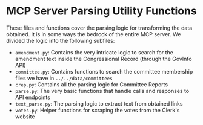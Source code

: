 # MCP Server Parsing Utility Functions

These files and functions cover the parsing logic for transforming the data obtained. It is in some ways the bedrock of the entire MCP server. We divided the logic into the following subfiles:

- `amendment.py`: Contains the very intricate logic to search for the amendment text inside the Congressional Record (through the GovInfo API)
- `committee.py`: Contains functions to search the committee membership files we have in `../../data/committees`
- `crep.py`: Contains all the parsing logic for Committee Reports
- `parse.py`: The very basic functions that handle calls and responses to API endpoints
- `text_parse.py`: The parsing logic to extract text from obtained links
- `votes.py`: Helper functions for scraping the votes from the Clerk's website

